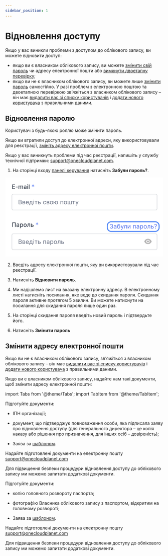 ```yaml
---
sidebar_position: 1
---
```


# Відновлення доступу

Якщо у вас виникли проблеми з доступом до облікового запису, ви можете відновити доступ:

- якщо ви є власником облікового запису, ви можете [змінити свій пароль](/ua/control-panel/personal-area/registration-in-the-control-panel#%D1%89%D0%BE%D0%B1-%D0%B7%D0%BC%D1%96%D0%BD%D0%B8%D1%82%D0%B8-%D1%86%D1%8E-%D1%96%D0%BD%D1%84%D0%BE%D1%80%D0%BC%D0%B0%D1%86%D1%96%D1%8E) чи адресу електронної пошти або [вимкнути двоетапну перевірку](##);
- якщо ви не є власником облікового запису, ви можете лише [змінити пароль](/ua/control-panel/personal-area/registration-in-the-control-panel#%D1%89%D0%BE%D0%B1-%D0%B7%D0%BC%D1%96%D0%BD%D0%B8%D1%82%D0%B8-%D1%86%D1%8E-%D1%96%D0%BD%D1%84%D0%BE%D1%80%D0%BC%D0%B0%D1%86%D1%96%D1%8E) самостійно. У разі проблем з електронною поштою та двоетапною перевіркою зв’яжіться з власником облікового запису – він має [видалити вас зі списку користувачів](##) і [додати нового користувача](##) з правильними даними.

## Відновлення паролю

Користувач з будь-якою роллю може змінити пароль.

Якщо ви втратили доступ до електронної адреси, яку використовували для реєстрації, [змініть адресу електронної пошти](/ua/control-panel/personal-area/restoring-access#змінити-адресу-електронної-пошти).

Якщо у вас виникнуть проблеми під час реєстрації, напишіть у службу технічної підтримки: [support@onecloudplanet.com](mailto:support@ocplanet.cloud).

1. На сторінці входу [панелі керування](https://console.ocplanet.cloud/sign-in) натисніть **Забули пароль?**.

![](./img/forgot-password/i-fp1-ua.svg)

2. Введіть адресу електронної пошти, яку ви використовували під час реєстрації.

3. Натисніть **Відновити пароль**.

4. Ми надішлемо лист на вказану електронну адресу. В електронному листі натисніть посилання, яке веде до скидання пароля. Скидання пароля активне протягом 5 хвилин. Ви можете натиснути на посилання для скидання пароля лише один раз.

5. На сторінці скидання пароля введіть новий пароль і підтвердьте його.

6. Натисніть **Змінити пароль**

## Змінити адресу електронної пошти

Якщо ви не є власником облікового запису, зв’яжіться з власником облікового запису – він має [видалити вас зі списку користувачів](##) і [додати нового користувача](##) з правильними даними.

Якщо ви є власником облікового запису, надайте нам такі документи, щоб змінити адресу електронної пошти:

import Tabs from '@theme/Tabs';
import TabItem from '@theme/TabItem';

<Tabs>
  <TabItem value="entity" label="Юридична особа" default>
Підготуйте документи:

- ІПН організації;

- документ, що підтверджує повноваження особи, яка підписала заяву про відновлення доступу (для генерального директора – це копія наказу або рішення про призначення, для інших осіб – довіреність);

- Заява за [шаблоном](./files/restoring-access-for-legal-entities.docx).

Надайте підготовлені документи на електронну пошту support@onecloudplanet.com

Для підвищення безпеки процедури відновлення доступу до облікового запису ми можемо запитати додаткові документи.
  </TabItem>

  <TabItem value="individual" label="Фізична особа">
Підготуйте документи:

- копію головного розвороту паспорта;

- фотографію Власника облікового запису з паспортом, відкритим на головному розвороті;

- Заява за [шаблоном](./files/restoring-access-for-individuals.docx).

Надайте підготовлені документи на електронну пошту support@onecloudplanet.com

Для підвищення безпеки процедури відновлення доступу до облікового запису ми можемо запитати додаткові документи.
  </TabItem>
</Tabs>